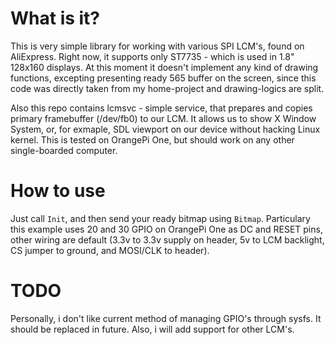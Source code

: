 # What is it?
This is very simple library for working with various SPI LCM's, found on AliExpress. Right now, it supports only ST7735 - which is used in 1.8" 128x160 displays.
At this moment it doesn't implement any kind of drawing functions, excepting presenting ready 565 buffer on the screen, since this code was directly taken from my home-project and drawing-logics are split.

Also this repo contains lcmsvc - simple service, that prepares and copies primary framebuffer (/dev/fb0) to our LCM. It allows us to show X Window System, or, for exmaple, SDL viewport on our device without hacking Linux kernel.
This is tested on OrangePi One, but should work on any other single-boarded computer.

# How to use

Just call `Init`, and then send your ready bitmap using `Bitmap`. Particulary this example uses 20 and 30 GPIO on OrangePi One as DC and RESET pins, other wiring are default (3.3v to 3.3v supply on header, 5v to LCM backlight, CS jumper to ground, and MOSI/CLK to header).

# TODO

Personally, i don't like current method of managing GPIO's through sysfs. It should be replaced in future. Also, i will add support for other LCM's.

